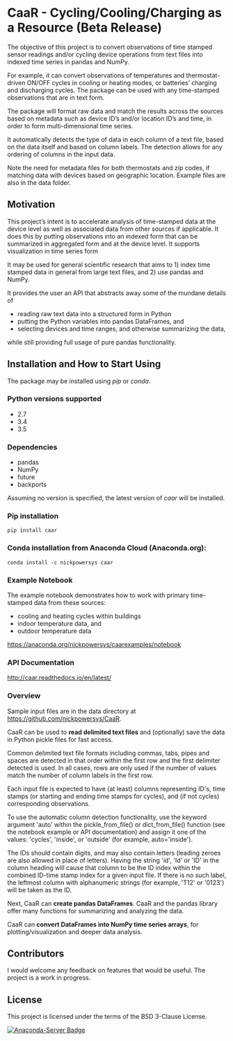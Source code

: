 # CaaR - Cycling/Cooling/Charging as a Resource (Beta Release)

The objective of this project is to convert observations of time stamped sensor readings and/or cycling device operations from text files into indexed time series in pandas and NumPy.

For example, it can convert observations of temperatures and thermostat-driven ON/OFF cycles in cooling or heating modes, or batteries’ charging and discharging cycles. The package can be used with any time-stamped observations that are in text form.

The package will format raw data and match the results across the sources based on metadata such as device ID’s and/or location ID’s and time, in order to form multi-dimensional time series.

It automatically detects the type of data in each column of a text file, based on the data itself and based on column labels. The detection allows for any ordering of columns in the input data.

Note the need for metadata files for both thermostats and zip codes, if matching data with devices based on geographic location. Example files are also in the data folder.

## Motivation

This project’s intent is to accelerate analysis of time-stamped data at the device level as well as associated data from other sources if applicable. It does this by putting observations into an indexed form that can be summarized in aggregated form and at the device level. It supports visualization in time series form

It may be used for general scientific research that aims to 1) index time stamped data in general from large text files, and 2) use pandas and NumPy.

It provides the user an API that abstracts away some of the mundane details of

* reading raw text data into a structured form in Python
* putting the Python variables into pandas DataFrames, and
* selecting devices and time ranges, and otherwise summarizing the data,

while still providing full usage of pure pandas functionality.

## Installation and How to Start Using

The package may be installed using *pip* or *conda*.

### Python versions supported
* 2.7
* 3.4
* 3.5

### Dependencies

* pandas
* NumPy
* future
* backports

Assuming no version is specified, the latest version of *caar* will be installed.

### Pip installation

    pip install caar

### Conda installation from Anaconda Cloud (Anaconda.org):

    conda install -c nickpowersys caar

### Example Notebook 

The example notebook demonstrates how to work with primary time-stamped data from these sources:
 
* cooling and heating cycles within buildings
* indoor temperature data, and
* outdoor temperature data

https://anaconda.org/nickpowersys/caarexamples/notebook

### API Documentation

http://caar.readthedocs.io/en/latest/

### Overview

Sample input files are in the data directory at https://github.com/nickpowersys/CaaR.

CaaR can be used to **read delimited text files** and (optionally) save the data in Python pickle files for fast access.

Common delimited text file formats including commas, tabs, pipes and spaces are detected in that order within the first row and the first delimiter detected is used. In all cases, rows are only used if the number of values match the number of column labels in the first row.

Each input file is expected to have (at least) columns representing ID's, time stamps (or starting and ending time stamps for cycles), and (if not cycles) corresponding observations.

To use the automatic column detection functionality, use the keyword argument 'auto' within the pickle_from_file() or dict_from_file() function (see the notebook example or API documentation) and assign it one of the values: 'cycles', 'inside', or 'outside' (for example, auto='inside').

The IDs should contain digits, and may also contain letters (leading zeroes are also allowed in place of letters). Having the string 'id', 'Id' or 'ID' in the column heading will cause that column to be the ID index within the combined ID-time stamp index for a given input file. If there is no such label, the leftmost column with alphanumeric strings (for example, 'T12' or '0123') will be taken as the ID.

Next, CaaR can **create pandas DataFrames**. CaaR and the pandas library offer many functions for summarizing and analyzing the data.

CaaR can **convert DataFrames into NumPy time series arrays**, for plotting/visualization and deeper data analysis.

## Contributors

I would welcome any feedback on features that would be useful. The project is a work in progress.

## License

This project is licensed under the terms of the BSD 3-Clause License.

[![Anaconda-Server Badge](https://anaconda.org/nickpowersys/caar/badges/license.svg)](https://anaconda.org/nickpowersys/caar)